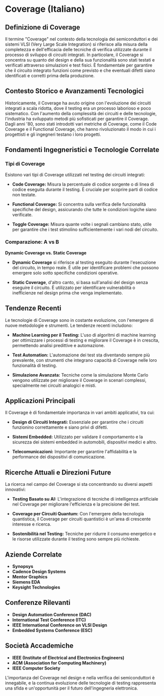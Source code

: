 # Coverage (Italiano)

## Definizione di Coverage

Il termine "Coverage" nel contesto della tecnologia dei semiconduttori e dei sistemi VLSI (Very Large Scale Integration) si riferisce alla misura della completezza e dell'efficacia delle tecniche di verifica utilizzate durante il processo di sviluppo di circuiti integrati. In particolare, il Coverage si concentra su quanto del design e della sua funzionalità sono stati testati e verificati attraverso simulazioni e test fisici. È fondamentale per garantire che il circuito integrato funzioni come previsto e che eventuali difetti siano identificati e corretti prima della produzione.

## Contesto Storico e Avanzamenti Tecnologici

Historicamente, il Coverage ha avuto origine con l'evoluzione dei circuiti integrati a scala ridotta, dove il testing era un processo laborioso e poco sistematico. Con l'aumento della complessità dei circuiti e delle tecnologie, l'industria ha sviluppato metodi più sofisticati per garantire il Coverage. Dagli anni '80, sono stati introdotti vari metriche di Coverage, come il Code Coverage e il Functional Coverage, che hanno rivoluzionato il modo in cui i progettisti e gli ingegneri testano i loro progetti.

## Fondamenti Ingegneristici e Tecnologie Correlate

### Tipi di Coverage

Esistono vari tipi di Coverage utilizzati nel testing dei circuiti integrati:

- **Code Coverage:** Misura la percentuale di codice sorgente o di linea di codice eseguita durante il testing. È cruciale per scoprire parti di codice non testate.

- **Functional Coverage:** Si concentra sulla verifica delle funzionalità specifiche del design, assicurando che tutte le condizioni logiche siano verificate.

- **Toggle Coverage:** Misura quante volte i segnali cambiano stato, utile per garantire che i test stimolino sufficientemente i vari nodi del circuito.

### Comparazione: A vs B

**Dynamic Coverage vs. Static Coverage**

- **Dynamic Coverage** si riferisce al testing eseguito durante l'esecuzione del circuito, in tempo reale. È utile per identificare problemi che possono emergere solo sotto specifiche condizioni operative.

- **Static Coverage**, d'altro canto, si basa sull'analisi del design senza eseguire il circuito. È utilizzato per identificare vulnerabilità o inefficienze nel design prima che venga implementato.

## Tendenze Recenti

Le tecnologie di Coverage sono in costante evoluzione, con l'emergere di nuove metodologie e strumenti. Le tendenze recenti includono:

- **Machine Learning per il Testing:** L'uso di algoritmi di machine learning per ottimizzare i processi di testing e migliorare il Coverage è in crescita, permettendo analisi predittive e automazione.

- **Test Automation:** L'automazione dei test sta diventando sempre più prevalente, con strumenti che integrano capacità di Coverage nelle loro funzionalità di testing.

- **Simulazione Avanzata:** Tecniche come la simulazione Monte Carlo vengono utilizzate per migliorare il Coverage in scenari complessi, specialmente nei circuiti analogici e misti.

## Applicazioni Principali

Il Coverage è di fondamentale importanza in vari ambiti applicativi, tra cui:

- **Design di Circuiti Integrati:** Essenziale per garantire che i circuiti funzionino correttamente e siano privi di difetti.

- **Sistemi Embedded:** Utilizzato per validare il comportamento e la sicurezza dei sistemi embedded in automobili, dispositivi medici e altro.

- **Telecomunicazioni:** Importante per garantire l'affidabilità e la performance dei dispositivi di comunicazione.

## Ricerche Attuali e Direzioni Future

La ricerca nel campo del Coverage si sta concentrando su diversi aspetti innovativi:

- **Testing Basato su AI:** L'integrazione di tecniche di intelligenza artificiale nel Coverage per migliorare l'efficienza e la precisione dei test.

- **Coverage per Circuiti Quantum:** Con l'emergere della tecnologia quantistica, il Coverage per circuiti quantistici è un'area di crescente interesse e ricerca.

- **Sostenibilità nel Testing:** Tecniche per ridurre il consumo energetico e le risorse utilizzate durante il testing sono sempre più richieste.

## Aziende Correlate

- **Synopsys**
- **Cadence Design Systems**
- **Mentor Graphics**
- **Siemens EDA**
- **Keysight Technologies**

## Conferenze Rilevanti

- **Design Automation Conference (DAC)**
- **International Test Conference (ITC)**
- **IEEE International Conference on VLSI Design**
- **Embedded Systems Conference (ESC)**

## Società Accademiche

- **IEEE (Institute of Electrical and Electronics Engineers)**
- **ACM (Association for Computing Machinery)**
- **IEEE Computer Society**

L'importanza del Coverage nel design e nella verifica dei semiconduttori è innegabile, e la continua evoluzione delle tecnologie di testing rappresenta una sfida e un'opportunità per il futuro dell'ingegneria elettronica.